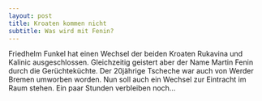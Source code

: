 ```yaml
---
layout: post
title: Kroaten kommen nicht
subtitle: Was wird mit Fenin?
---
```


Friedhelm Funkel hat einen Wechsel der beiden Kroaten Rukavina und Kalinic ausgeschlossen. Gleichzeitig geistert aber der Name Martin Fenin durch die Gerüchteküchte. Der 20jährige Tscheche war auch von Werder Bremen umworben worden. Nun soll auch ein Wechsel zur Eintracht im Raum stehen. Ein paar Stunden verbleiben noch...


